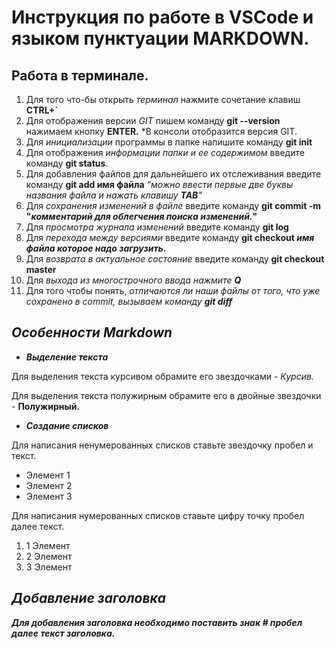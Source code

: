 # Инструкция по работе в **VSCode** и языком пунктуации **MARKDOWN.**

## Работа в терминале.

1. Для того что-бы открыть *терминал* нажмите сочетание клавиш **CTRL+`**
2. Для отображения версии *GIT* пишем команду **git --version** нажимаем кнопку **ENTER.** *В консоли отобразится версия GIT.
3. Для *инициализации* программы в папке напишите команду **git init**
4. Для отображения *информации папки и ее содержимом* введите команду **git status**.
5. Для добавления файлов для дальнейшего их отслеживания введите команду **git add имя файла** *"можно ввести первые две буквы названия файла и нажать клавишу **TAB**"*
6. Для *сохранения изменений в файле* введите команду **git commit -m "*комментарий для облегчения поиска изменений.*"**
7. Для *просмотра журнала изменений* введите команду **git log**
8. Для *перехода между версиями* введите команду **git checkout *имя файла которое надо загрузить.***
9. Для *возврата в актуальное состояние* введите команду **git checkout master**
10. Для *выхода из многострочного ввода нажмите **Q***
11. Для того чтобы понять, *отличаются ли наши
файлы от того, что уже сохранено в commit, вызываем команду **git diff***

## *Особенности Markdown*

*  ***Выделение текста***

Для выделения текста курсивом обрамите его звездочками - *Курсив.*

Для выделения текста полужирным обрамите его в двойные звездочки - **Полужирный.**

* ***Создание списков***

Для написания ненумерованных списков ставьте звездочку пробел и текст. 

* Элемент 1
* Элемент 2
* Элемент 3

Для написания нумерованных списков ставьте цифру точку пробел далее текст.

1. 1 Элемент
2. 2 Элемент
3. 3 Элемент

##  ***Добавление заголовка***

***Для добавления заголовка необходимо поставить знак # пробел далее текст заголовка.***